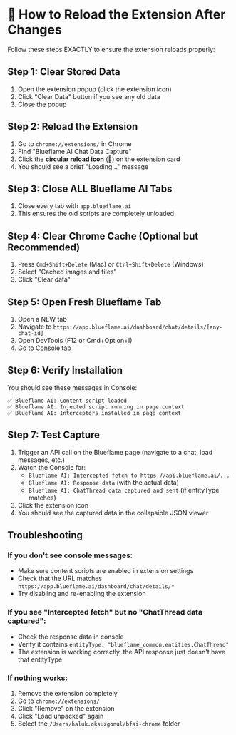 # 🔄 How to Reload the Extension After Changes

Follow these steps EXACTLY to ensure the extension reloads properly:

## Step 1: Clear Stored Data
1. Open the extension popup (click the extension icon)
2. Click "Clear Data" button if you see any old data
3. Close the popup

## Step 2: Reload the Extension
1. Go to `chrome://extensions/` in Chrome
2. Find "Blueflame AI Chat Data Capture"
3. Click the **circular reload icon** (🔄) on the extension card
4. You should see a brief "Loading..." message

## Step 3: Close ALL Blueflame AI Tabs
1. Close every tab with `app.blueflame.ai`
2. This ensures the old scripts are completely unloaded

## Step 4: Clear Chrome Cache (Optional but Recommended)
1. Press `Cmd+Shift+Delete` (Mac) or `Ctrl+Shift+Delete` (Windows)
2. Select "Cached images and files"
3. Click "Clear data"

## Step 5: Open Fresh Blueflame Tab
1. Open a NEW tab
2. Navigate to `https://app.blueflame.ai/dashboard/chat/details/[any-chat-id]`
3. Open DevTools (F12 or Cmd+Option+I)
4. Go to Console tab

## Step 6: Verify Installation
You should see these messages in Console:
```
✅ Blueflame AI: Content script loaded
✅ Blueflame AI: Injected script running in page context
✅ Blueflame AI: Interceptors installed in page context
```

## Step 7: Test Capture
1. Trigger an API call on the Blueflame page (navigate to a chat, load messages, etc.)
2. Watch the Console for:
   - `Blueflame AI: Intercepted fetch to https://api.blueflame.ai/...`
   - `Blueflame AI: Response data` (with the actual data)
   - `Blueflame AI: ChatThread data captured and sent` (if entityType matches)
3. Click the extension icon
4. You should see the captured data in the collapsible JSON viewer

## Troubleshooting

### If you don't see console messages:
- Make sure content scripts are enabled in extension settings
- Check that the URL matches `https://app.blueflame.ai/dashboard/chat/details/*`
- Try disabling and re-enabling the extension

### If you see "Intercepted fetch" but no "ChatThread data captured":
- Check the response data in console
- Verify it contains `entityType: "blueflame_common.entities.ChatThread"`
- The extension is working correctly, the API response just doesn't have that entityType

### If nothing works:
1. Remove the extension completely
2. Go to `chrome://extensions/`
3. Click "Remove" on the extension
4. Click "Load unpacked" again
5. Select the `/Users/haluk.oksuzgonul/bfai-chrome` folder

